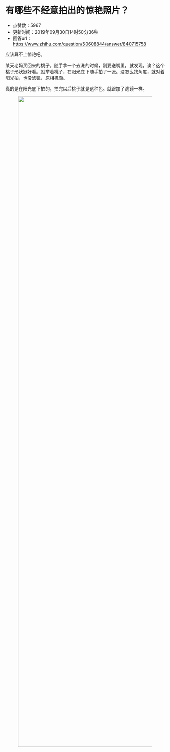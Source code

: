 # 有哪些不经意拍出的惊艳照片？
- 点赞数：5967
- 更新时间：2019年09月30日14时50分36秒
- 回答url：https://www.zhihu.com/question/50608844/answer/840715758
<body>
 <p data-pid="IV05lhYr">应该算不上惊艳吧。</p>
 <p data-pid="2t94VmFo">某天老妈买回来的桃子，随手拿一个去洗的时候，刚要送嘴里，就发现，诶？这个桃子形状挺好看。就举着桃子，在阳光底下随手拍了一张。没怎么找角度，就对着阳光拍，也没滤镜，原相机滴。</p>
 <p data-pid="LGQe_NNt">真的是在阳光底下拍的，拍完以后桃子就是这种色。就跟加了滤镜一样。</p>
 <figure data-size="normal">
  <img src="https://picx.zhimg.com/50/v2-6699bbebc2e2e4628fa6ed4d6bfb3e73_720w.jpg?source=1940ef5c" data-rawwidth="2048" data-rawheight="1536" data-size="normal" data-original-token="v2-6c8797a272c1e2c96e485ad74817b881" data-default-watermark-src="https://picx.zhimg.com/50/v2-a4f20879e599e3a43f57c258f102879c_720w.jpg?source=1940ef5c" class="origin_image zh-lightbox-thumb" width="2048" data-original="https://picx.zhimg.com/v2-6699bbebc2e2e4628fa6ed4d6bfb3e73_r.jpg?source=1940ef5c">
 </figure>
 <p></p>
</body>